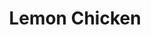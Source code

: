 ---
excerpt: Lemon Chicken
title: Lemon Chicken
category: cooking
tags: [pan, fried, chicken]

ingredients:
- 2 chicken breasts (butterflied, or 4 chicken breasts flattened)
- black pepper
- 1/3 cup flour
- 1 tbsp olive oil
- 4 tbsp butter
- 2 cloves of garlic
- 1/2 cup chicken broth
- 2oz or 3-4tbsp of lemon juice
- lemon zest (from half of a lemon will do)
- parsley

directions:
- Flatten or butterfly chicken breasts until they are about 1/3" thick.
- season both sides of chicken with salt and pepper.
- Place flour in a shallow dish and dredge both sides of chicken breasts in flour.
- Heat a 12" skillet over medium-high heat
- Add olive oil and 1 tbsp of butter to a pan. 
- Once butter is melted, add chicken breasts.
- Cook for 4-5 minutes per side until golden brown. Chicken is done at 165 degrees.
- Move chicken to a separate plate, keeping any excess oil in the pan.
- Reduce heat, add in garlic to pan and let brown (10-20 seconds).
- Immediately add chicken broth and scrape garlic bits off pan so they do not stick.
- Pour in lemon juice then let mixture simmer for about 2 more minutes, reducing heat again.
- Add in the remaining butter and lemon zest, stirring the butter to let it melt.
- Return chicken to the skillet, spooning the sauce over the chicken. 
- Garnish with parsley and serve.
---